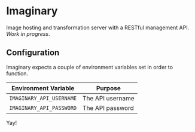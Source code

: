 # Imaginary

Image hosting and transformation server with a RESTful management API.
_Work in progress_.

## Configuration

Imaginary expects a couple of environment variables set in order to function.

| Environment Variable     | Purpose |
| ------------------------ | ------- |
| `IMAGINARY_API_USERNAME` | The API username |
| `IMAGINARY_API_PASSWORD` | The API password |

Yay!
